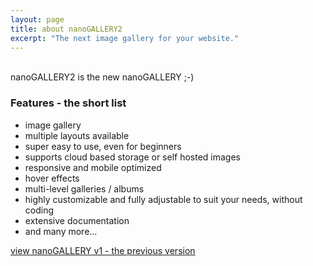 ```yaml
---
layout: page
title: about nanoGALLERY2
excerpt: "The next image gallery for your website."
---
```

  <br>
nanoGALLERY2 is the new nanoGALLERY ;-)


### Features - the short list 

* image gallery 
* multiple layouts available
* super easy to use, even for beginners
* supports cloud based storage or self hosted images
* responsive and mobile optimized
* hover effects
* multi-level galleries / albums
* highly customizable and fully adjustable to suit your needs, without coding
* extensive documentation
* and many more...


  
  
  
<a markdown="0" href="http://nanogallery.brisbois.fr" class="btn">view nanoGALLERY v1 - the previous version</a>

